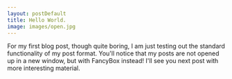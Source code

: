 ```yaml
---
layout: postDefault
title: Hello World.
image: images/open.jpg
---
```



For my first blog post, though quite boring, I am just testing out the standard functionality of my post format. You'll notice that my posts are not opened up in a new window, but with FancyBox instead! I'll see you next post with more interesting material.